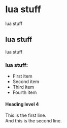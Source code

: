 # lua stuff
lua stuff 
## lua stuff
lua stuff
### lua stuff:
- First item
- Second item
- Third item
- Fourth item
#### Heading level 4	
This is the first line.  
And this is the second line.
